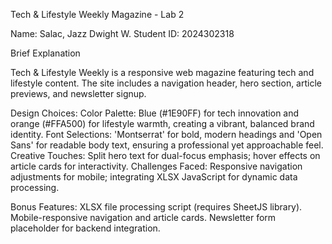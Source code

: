 Tech & Lifestyle Weekly Magazine - Lab 2

Name: Salac, Jazz Dwight W.
Student ID: 2024302318

Brief Explanation

Tech & Lifestyle Weekly is a responsive web magazine featuring tech and lifestyle content. The site includes a navigation header, hero section, article previews, and newsletter signup.

Design Choices:
Color Palette: Blue (#1E90FF) for tech innovation and orange (#FFA500) for lifestyle warmth, creating a vibrant, balanced brand identity.
Font Selections: 'Montserrat' for bold, modern headings and 'Open Sans' for readable body text, ensuring a professional yet approachable feel.
Creative Touches: Split hero text for dual-focus emphasis; hover effects on article cards for interactivity.
Challenges Faced: Responsive navigation adjustments for mobile; integrating XLSX JavaScript for dynamic data processing.

Bonus Features:
XLSX file processing script (requires SheetJS library).
Mobile-responsive navigation and article cards.
Newsletter form placeholder for backend integration.

